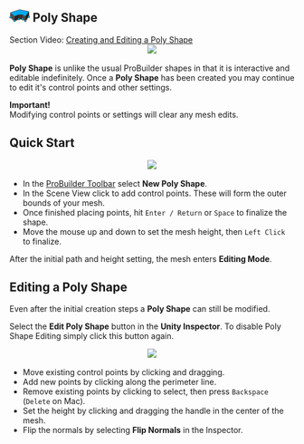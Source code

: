 ## ![Poly Shape Icon](../images/icons/NewPolyShape.png "New Poly Shape Icon") Poly Shape

<div class="video-link">
Section Video: <a href="https://youtu.be/Xn8YPCnnoDc">Creating and Editing a Poly Shape</a>
</div>

<div style="text-align:center">
<img src="../../images/PolyShape_HeaderImage.png">
</div>

**Poly Shape** is unlike the usual ProBuilder shapes in that it is interactive and editable indefinitely.  Once a **Poly Shape** has been created you may continue to edit it's control points and other settings.

<div class="alert-box warning">
<b>Important!</b><br />
Modifying control points or settings will clear any mesh edits.
</div>

## Quick Start

<div style="text-align:center">
<img src="../../images/Experimental_PolyShapeMenu.png">
</div>

- In the [ProBuilder Toolbar](../toolbar/overview-toolbar.md) select **New Poly Shape**.
- In the Scene View click to add control points.  These will form the outer bounds of your mesh.
- Once finished placing points, hit `Enter / Return` or `Space` to finalize the shape.
- Move the mouse up and down to set the mesh height, then `Left Click` to finalize.

After the initial path and height setting, the mesh enters **Editing Mode**.

## Editing a Poly Shape

Even after the initial creation steps a **Poly Shape** can still be modified.

Select the **Edit Poly Shape** button in the **Unity Inspector**.  To disable Poly Shape Editing simply click this button again.

<div style="text-align:center">
<img src="../../images/Experimental_PolyShapeInspector.png">
</div>

- Move existing control points by clicking and dragging.
- Add new points by clicking along the perimeter line.
- Remove existing points by clicking to select, then press `Backspace` (`Delete` on Mac).
- Set the height by clicking and dragging the handle in the center of the mesh.
- Flip the normals by selecting **Flip Normals** in the Inspector.
